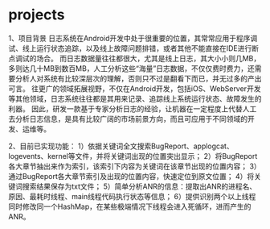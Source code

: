 # projects
1、项目背景
    日志系统在Android开发中处于很重要的位置，其常常应用于程序调试、线上运行状态追踪，以及线上故障问题排错，或者其他不能直接在IDE进行断点调试的场合。
而日志数据量往往都很大，尤其是线上日志，其大小小则几MB，多则达几十MB到数百MB，人工分析这些“海量”日志数据，不仅仅费时费力，还需要分析人对系统有比较深层次的理解，否则只不过是翻看下而已，并无过多的产出可言。
往更广的领域拓展视野，不仅在Android开发，包括iOS、WebServer开发等其他领域，日志系统往往都是其用来记录、追踪线上系统运行状态、故障发生的利器。
因此，研发一款基于专家分析日志的经验，让机器在一定程度上代替人工去分析日志信息，是具有比较广阔的市场前景方向，而且可应用于不同领域的开发、运维等。

2、目前已实现功能：
1）依据关键词全文搜索BugReport、applogcat、logevents、kernel等文件，并将关键词出现的位置突出显示；
2）将BugReport各大章节抽出来作为索引，该索引下内容为关键词在该章节出现的位置内容；
3）通过BugReport各大章节索引及出现的位置内容，快速定位到原文位置；
4）将关键词搜索结果保存为txt文件；
5）简单分析ANR的信息：提取出ANR的进程名、原因、最耗时线程、main线程代码执行状态等信息；
6）提供识别两个以上线程同时修改同一个HashMap，在某些极端情况下线程会进入死循环，进而产生的ANR。
